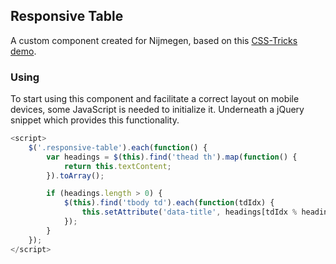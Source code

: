 ## Responsive Table

A custom component created for Nijmegen, based on this [CSS-Tricks demo](https://css-tricks.com/examples/ResponsiveTables/responsive.php).

### Using

To start using this component and facilitate a correct layout on mobile devices, some JavaScript is needed to initialize it.
Underneath a jQuery snippet which provides this functionality.

```javascript
<script>
    $('.responsive-table').each(function() {
        var headings = $(this).find('thead th').map(function() {
            return this.textContent;
        }).toArray();

        if (headings.length > 0) {
            $(this).find('tbody td').each(function(tdIdx) {
                this.setAttribute('data-title', headings[tdIdx % headings.length]);
            });
        }
    });
</script>
```
